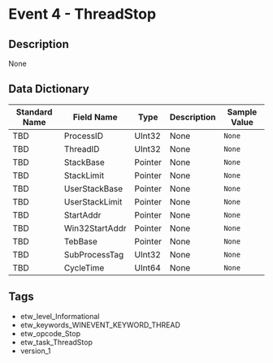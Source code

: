 # Event 4 - ThreadStop

## Description
None

## Data Dictionary
|Standard Name|Field Name|Type|Description|Sample Value|
|---|---|---|---|---|
|TBD|ProcessID|UInt32|None|`None`|
|TBD|ThreadID|UInt32|None|`None`|
|TBD|StackBase|Pointer|None|`None`|
|TBD|StackLimit|Pointer|None|`None`|
|TBD|UserStackBase|Pointer|None|`None`|
|TBD|UserStackLimit|Pointer|None|`None`|
|TBD|StartAddr|Pointer|None|`None`|
|TBD|Win32StartAddr|Pointer|None|`None`|
|TBD|TebBase|Pointer|None|`None`|
|TBD|SubProcessTag|UInt32|None|`None`|
|TBD|CycleTime|UInt64|None|`None`|

## Tags
* etw_level_Informational
* etw_keywords_WINEVENT_KEYWORD_THREAD
* etw_opcode_Stop
* etw_task_ThreadStop
* version_1